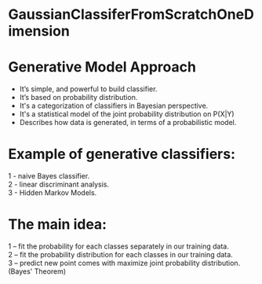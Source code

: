 # GaussianClassiferFromScratchOneDimension

# Generative Model Approach

  - It’s simple, and powerful to build classifier.
  - It’s based on probability distribution.
  - It's a categorization of classifiers in Bayesian perspective. 
  - It's a statistical model of the joint probability distribution on P(X|Y)
  - Describes how data is generated, in terms of a probabilistic model.

# Example of generative classifiers:

  1 - naive Bayes classifier. </br>
  2 - linear discriminant analysis.</br>
  3 - Hidden Markov Models.</br>
  
 # The main idea:

  1 – fit the probability for each classes separately in our training data.</br>
  2 – fit the probability distribution for each classes in our training data.</br>
  3 – predict new point comes with maximize joint probability distribution.(Bayes' Theorem)</br>
  
  
  
